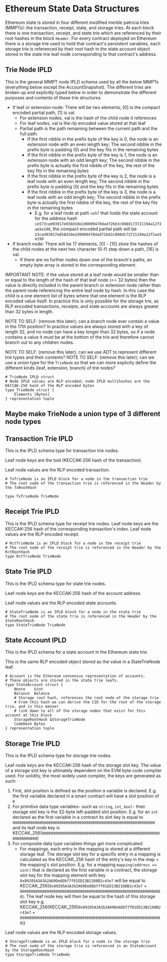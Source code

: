 # Ethereum State Data Structures

Ethereum state is stored in four different modified merkle patricia tries (MMPTs): the transaction, receipt, state, and storage tries.
At each block there is one transaction, receipt, and state trie which are referenced by their root hashes in the block `Header`. For every contract
deployed on Ethereum there is a storage trie used to hold that contract's persistent variables, each storage trie is referenced by their root hash
in the state account object stored in the state trie leaf node corresponding to that contract's address.

## Trie Node IPLD
This is the general MMPT node IPLD schema used by all the below MMPTs (everything below
except the AccountSnapshot). The different tries are broken up and explicitly typed below in order to demonstrate the
different purposes and contents of these trie structures.

* If leaf or extension node: There will be two elements; [0] is the compact encoded partial path, [1] is val.
    * For extension nodes, val is the hash of the child node it references
    * For leaf nodes, val is the rlp encoded value stored at that leaf
    * Partial path is the path remaining between the current path and the full path.
      * If the first nibble in the prefix byte of the key is 0, the node is an extension node with an even length key; The second nibble in the prefix byte is padding (0) and the key fits in the remaining bytes
      * If the first nibble in the prefix byte of the key is 1, the node is an extension node with an odd length key; The second nibble in the prefix byte is actually the first nibble of the key, the rest of the key fits in the remaining bytes
      * If the first nibble in the prefix byte of the key is 2, the node is a leaf node with an even length key; The second nibble in the prefix byte is padding (0) and the key fits in the remaining bytes
      * If the first nibble in the prefix byte of the key is 3, the node is a leaf node with an odd length key; The second nibble in the prefix byte is actually the first nibble of the key, the rest of the key fits in the remaining bytes
        * E.g. for a leaf node at path `ce57` that holds the state account for the address hash `ce573ced93917e658d10e2d9009470dad72b63c898d173721194a12f2ae5e190`,
      the compact encoded partial path will be `23ced93917e658d10e2d9009470dad72b63c898d173721194a12f2ae5e190`
* If branch node: There will be 17 elements; [0] - [15] store the hashes of the child nodes at the next hex character (0-f) step down a path, [16] is val.
    * If there are no further nodes down one of the branch's paths, an empty byte array is stored in the corresponding element.


IMPORTANT NOTE: if the value stored at a leaf node would be smaller than or equal to the length of the hash of that leaf node (<= 32 bytes) then
the value is directly included in the parent branch or extension node rather than the parent node referencing the entire leaf node by hash.
In this case the child is a one element list of bytes where that one element is the RLP encoded value itself. In practice this is only possible for
the storage trie, as RLP encoded transactions, receipts, and state accounts are always greater than 32 bytes in length.

NOTE TO SELF: (remove this later); can a branch node ever contain a value in the 17th position? In practice values are always stored with a key of length 32,
and no node can have a key longer than 32 bytes, so if a node contains a value it *must* be at the bottom of the trie and therefore cannot branch
out to any children nodes.

NOTE TO SELF: (remove this later); can we use ADT to represent different trie types and their contents?
NOTE TO SELF: (remove this later); can we use a union type for the `TrieNode` so that we can more explicity define the different kinds
(leaf, extension, branch) of trie nodes?

```ipldsch
# TrieNode IPLD struct
# Node IPLD values are RLP encoded; node IPLD multihashes are the KECCAK-256 hash of the RLP encoded bytes
type TrieNode struct {
    Elements [Bytes]
} representation tuple
```

## Maybe make TrieNode a union type of 3 different node types

## Transaction Trie IPLD
This is the IPLD schema type for transaction trie nodes.

Leaf node keys are the txid (KECCAK-256 hash of the transaction).

Leaf node values are the RLP encoded transaction.
```ipldsch
# TxTrieNode is an IPLD block for a node in the transaction trie
# The root node of the transaction trie is referenced in the Header by the TxRootHash

type TxTrieNode TrieNode
```

## Receipt Trie IPLD
This is the IPLD schema type for receipt trie nodes.
Leaf node keys are the KECCAK-256 hash of the corresponding transaction's index.
Leaf node values are the RLP encoded receipt.
```ipldsch
# RctTrieNode is an IPLD block for a node in the receipt trie
# The root node of the receipt trie is referenced in the Header by the RctRootHash
type RctTrieNode TrieNode
```

## State Trie IPLD
This is the IPLD schema type for state trie nodes.

Leaf node keys are the KECCAK-256 hash of the account address.

Leaf node values are the RLP encoded state accounts.
```ipldsch
# StateTrieNode is an IPLD block for a node in the state trie
# The root node of the state trie is referenced in the Header by the StateRootHash
type StateTrieNode TrieNode
```

## State Account IPLD
This is the IPLD schema for a state account in the Ethereum state trie.

This is the same RLP encoded object stored as the value in a StateTrieNode leaf.
```ipldsch
# Account is the Ethereum consensus representation of accounts.
# These objects are stored in the state trie leafs.
type StateAccount struct {
    Nonce    Uint
    Balance  Balance
    # Storage root hash, references the root node of the storage trie
    # From this hash we can derive the CID for the root of the storage trie, and in this manner
    # link down to all of the storage nodes that exist for this account at this block
    StorageRootHash &StorageTrieNode
    CodeHash Bytes
} representation tuple
```

## Storage Trie IPLD
This is the IPLD schema type for storage trie nodes.

Leaf node keys are the KECCAK-256 hash of the storage slot key.
The value of a storage slot key is ultimately dependent on the EVM byte code compiler used.
For solidity, the most widely used compiler, the keys are generated as such:
1) First, slot position is defined as the position a variable is declared. E.g. the first variable declared in a smart contract
   will have a slot position of `0`
2) For primitive data type variables- such as `string`, `int`, `bool`- their storage slot key is the 32-byte left-padded slot position.
   E.g. for an `int` declared as the first variable in a contract its slot key is equal to `0000000000000000000000000000000000000000000000000000000000000000`
   and its leaf node key is KECCAK_256(`0000000000000000000000000000000000000000000000000000000000000000`)
3) For composite data type variables things get more complicated:
    * For mappings, each entry in the mapping is stored at a different storage leaf. The storage slot key for a specific entry in a mapping is
      calculated as the KECCAK_256 hash of the entry's key in the map + the mapping's slot position. E.g. for a mapping `mapping(address => uint)` that is declared
      as the first variable in a contract, the storage slot key for the mapping element with key `0x89205A3A3b2A69De6Dbf7f01ED13B2108B2c43e7` will be equal to
      KECCAK_256(`0x89205A3A3b2A69De6Dbf7f01ED13B2108B2c43e7` + `0000000000000000000000000000000000000000000000000000000000000000`). The leaf node key will then be equal
      to the hash of this storage slot key e.g. KECCAK_256(KECCAK_256(`0x89205A3A3b2A69De6Dbf7f01ED13B2108B2c43e7` + `0000000000000000000000000000000000000000000000000000000000000000`))
  
Leaf node values are the RLP encoded storage values.
```ipldsch
# StorageTrieNode is an IPLD block for a node in the storage trie
# The root node of the storage trie is referenced in an StateAccount by the StorageRootHash
type StorageTrieNode TrieNode
```

